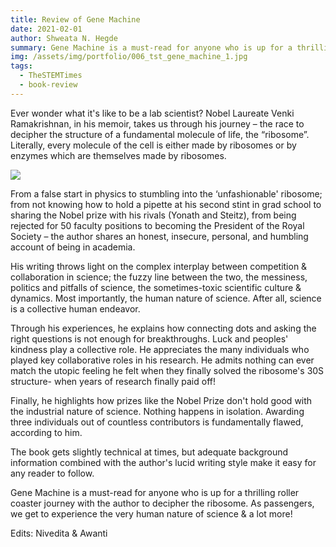 ```yaml
---
title: Review of Gene Machine
date: 2021-02-01
author: Shweata N. Hegde
summary: Gene Machine is a must-read for anyone who is up for a thrilling roller coaster journey with the author to decipher the ribosome.
img: /assets/img/portfolio/006_tst_gene_machine_1.jpg
tags:
  - TheSTEMTimes
  - book-review
---
```

Ever wonder what it's like to be a lab scientist? Nobel Laureate Venki Ramakrishnan, in his memoir, takes us through his journey – the race to decipher the structure of a fundamental molecule of life, the “ribosome”. Literally, every molecule of the cell is either made by ribosomes or by enzymes which are themselves made by ribosomes.

<img src = '/assets/img/portfolio/006_tst_gene_machine_2.jpg'>

From a false start in physics to stumbling into the ‘unfashionable' ribosome; from not knowing how to hold a pipette at his second stint in grad school to sharing the Nobel prize with his rivals (Yonath and Steitz), from being rejected for 50 faculty positions to becoming the President of the Royal Society – the author shares an honest, insecure, personal, and humbling account of being in academia.

His writing throws light on the complex interplay between competition & collaboration in science; the fuzzy line between the two, the messiness, politics and pitfalls of science, the sometimes-toxic scientific culture & dynamics. Most importantly, the human nature of science. After all, science is a collective human endeavor.

Through his experiences, he explains how connecting dots and asking the right questions is not enough for breakthroughs. Luck and peoples' kindness play a collective role. He appreciates the many individuals who played key collaborative roles in his research. He admits nothing can ever match the utopic feeling he felt when they finally solved the ribosome's 30S structure- when years of research finally paid off!

Finally, he highlights how prizes like the Nobel Prize don't hold good with the industrial nature of science. Nothing happens in isolation. Awarding three individuals out of countless contributors is fundamentally flawed, according to him.

The book gets slightly technical at times, but adequate background information combined with the author's lucid writing style make it easy for any reader to follow.

Gene Machine is a must-read for anyone who is up for a thrilling roller coaster journey with the author to decipher the ribosome. As passengers, we get to experience the very human nature of science & a lot more!

Edits: Nivedita & Awanti